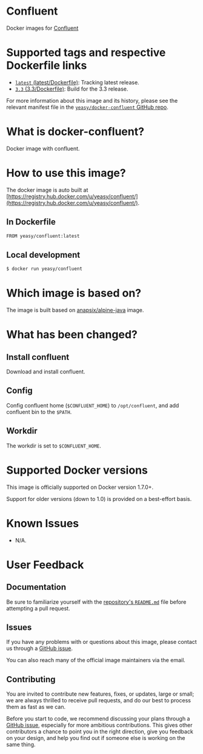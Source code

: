 Confluent
===
Docker images for [Confluent](https://confluent.io)


# Supported tags and respective Dockerfile links

* [`latest` (latest/Dockerfile)](https://github.com/yeasy/docker-confluent/blob/master/Dockerfile): Tracking latest release.
* [`3.3` (3.3/Dockerfile)](https://github.com/yeasy/docker-confluent/blob/master/v3.3/Dockerfile): Build for the 3.3 release.

For more information about this image and its history, please see the relevant manifest file in the [`yeasy/docker-confluent` GitHub repo](https://github.com/yeasy/docker-confluent).

# What is docker-confluent?
Docker image with confluent.

# How to use this image?
The docker image is auto built at [https://registry.hub.docker.com/u/yeasy/confluent/](https://registry.hub.docker.com/u/yeasy/confluent/).

## In Dockerfile
```sh
FROM yeasy/confluent:latest
```

## Local development
```sh
$ docker run yeasy/confluent
```

# Which image is based on?
The image is built based on [anapsix/alpine-java](https://hub.docker.com/r/anapsix/alpine-java) image.

# What has been changed?
## Install confluent
Download and install confluent.

## Config
Config confluent home (`$CONFLUENT_HOME`) to `/opt/confluent`, and add confluent bin to the `$PATH`.

## Workdir
The workdir is set to `$CONFLUENT_HOME`.

# Supported Docker versions

This image is officially supported on Docker version 1.7.0+.

Support for older versions (down to 1.0) is provided on a best-effort basis.

# Known Issues
* N/A.

# User Feedback
## Documentation
Be sure to familiarize yourself with the [repository's `README.md`](https://github.com/yeasy/docker-confluent/blob/master/README.md) file before attempting a pull request.

## Issues
If you have any problems with or questions about this image, please contact us through a [GitHub issue](https://github.com/yeasy/docker-confluent/issues).

You can also reach many of the official image maintainers via the email.

## Contributing

You are invited to contribute new features, fixes, or updates, large or small; we are always thrilled to receive pull requests, and do our best to process them as fast as we can.

Before you start to code, we recommend discussing your plans through a [GitHub issue](https://github.com/yeasy/docker-confluent/issues), especially for more ambitious contributions. This gives other contributors a chance to point you in the right direction, give you feedback on your design, and help you find out if someone else is working on the same thing.
